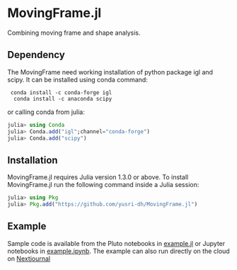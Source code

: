 # MovingFrame.jl

Combining moving frame and shape analysis.

## Dependency
The MovingFrame need working installation of python package igl and scipy. It can be installed using conda command:

```
 conda install -c conda-forge igl
  conda install -c anaconda scipy
```

or calling conda from julia:

```julia
julia> using Conda
julia> Conda.add("igl";channel="conda-forge")
julia> Conda.add("scipy")
```


## Installation
MovingFrame.jl requires Julia version 1.3.0 or above. To install MovingFrame.jl run the following command inside a Julia session:

```julia
julia> using Pkg
julia> Pkg.add("https://github.com/yusri-dh/MovingFrame.jl")
```

## Example
Sample code is available from the Pluto notebooks in [example.jl](example.jl) or Jupyter notebooks in [example.ipynb](example.ipynb). The example can also run directly on the cloud on [Nextjournal](https://nextjournal.com/yusri/integrated-analysis-of-cell-shape-and-movement-in-moving-frame)
